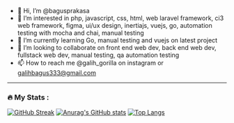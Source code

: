 - 👋 Hi, I’m @bagusprakasa
- 👀 I’m interested in php, javascript, css, html, web laravel framework, ci3 web framework, figma, ui/ux design, inertiajs, vuejs, go, automation testing with mocha and chai, manual testing
- 🌱 I’m currently learning Go, manual testing and vuejs on latest project 
- 💞️ I’m looking to collaborate on front end web dev, back end web dev, fullstack web dev, manual testing, qa automation testing
- 📫 How to reach me @galih_gorilla on instagram or galihbagus333@gmail.com

---
### :fire: My Stats :
[![GitHub Streak](http://github-readme-streak-stats.herokuapp.com?user=bagusprakasa&theme=radical&date_format=j%20M%5B%20Y%5D)](https://github.com/bagusprakasa)
[![Anurag's GitHub stats](https://github-readme-stats.vercel.app/api?username=bagusprakasa&show_icons=true&theme=radical)](https://github.com/bagusprakasa)
[![Top Langs](https://github-readme-stats.vercel.app/api/top-langs/?username=bagusprakasa&langs_count=10&layout=compact&theme=radical)](https://github.com/bagusprakasa)
<!---
bagusprakasa/bagusprakasa is a ✨ special ✨ repository because its `README.md` (this file) appears on your GitHub profile.
You can click the Preview link to take a look at your changes.
--->
